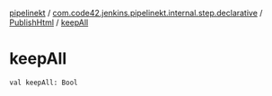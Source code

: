[pipelinekt](../../index.md) / [com.code42.jenkins.pipelinekt.internal.step.declarative](../index.md) / [PublishHtml](index.md) / [keepAll](./keep-all.md)

# keepAll

`val keepAll: Bool`